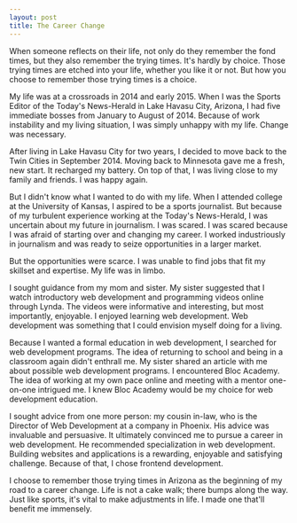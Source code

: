 ```yaml
---
layout: post
title: The Career Change
---
```


When someone reflects on their life, not only do they remember the fond times, but they also remember the trying times. It's hardly by choice. Those trying times are etched into your life, whether you like it or not. But how you choose to remember those trying times is a choice.

My life was at a crossroads in 2014 and early 2015. When I was the Sports Editor of the Today's News-Herald in Lake Havasu City, Arizona, I had five immediate bosses from January to August of 2014. Because of work instability and my living situation, I was simply unhappy with my life. Change was necessary.

After living in Lake Havasu City for two years, I decided to move back to the Twin Cities in September 2014. Moving back to Minnesota gave me a fresh, new start. It recharged my battery. On top of that, I was living close to my family and friends. I was happy again.

But I didn't know what I wanted to do with my life. When I attended college at the University of Kansas, I aspired to be a sports journalist. But because of my turbulent experience working at the Today's News-Herald, I was uncertain about my future in journalism. I was scared. I was scared because I was afraid of starting over and changing my career. I worked industriously in journalism and was ready to seize opportunities in a larger market. 

But the opportunities were scarce. I was unable to find jobs that fit my skillset and expertise. My life was in limbo.

I sought guidance from my mom and sister. My sister suggested that I watch introductory web development and programming videos online through Lynda. The videos were informative and interesting, but most importantly, enjoyable. I enjoyed learning web development. Web development was something that I could envision myself doing for a living. 

Because I wanted a formal education in web development, I searched for web development programs. The idea of returning to school and being in a classroom again didn't enthrall me. My sister shared an article with me about possible web development programs. I encountered Bloc Academy. The idea of working at my own pace online and meeting with a mentor one-on-one intrigued me. I knew Bloc Academy would be my choice for web development education.

I sought advice from one more person: my cousin in-law, who is the Director of Web Development at a company in Phoenix. His advice was invaluable and persuasive. It ultimately convinced me to pursue a career in web development. He recommended specialization in web development. Building websites and applications is a rewarding, enjoyable and satisfying challenge. Because of that, I chose frontend development.

I choose to remember those trying times in Arizona as the beginning of my road to a career change. Life is not a cake walk; there bumps along the way. Just like sports, it's vital to make adjustments in life. I made one that'll benefit me immensely. 